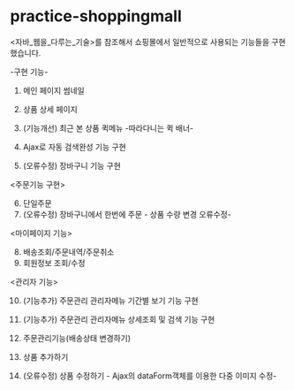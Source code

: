 # practice-shoppingmall

<자바_웹을_다루는_기술>를 참조해서 
쇼핑몰에서 일반적으로 사용되는 기능들을 구현했습니다.

-구현 기능-

1. 메인 페이지 썸네일
2. 상품 상세 페이지 
3. (기능개선) 최근 본 상품 퀵메뉴 -따라다니는 퀵 배너-

4. Ajax로 자동 검색완성 기능 구현
5. (오류수정) 장바구니 기능 구현 


<주문기능 구현>

6. 단일주문 
7. (오류수정) 장바구니에서 한번에 주문 - 상품 수량 변경 오류수정-


<마이페이지 기능>

8. 배송조회/주문내역/주문취소 
9. 회원정보 조회/수정 

<관리자 기능>

10. (기능추가) 주문관리 관리자메뉴 기간별 보기 기능 구현
11. (기능추가) 주문관리 관리자메뉴 상세조회 및 검색 기능 구현

12. 주문관리기능(배송상태 변경하기) 
13. 상품 추가하기 
14. (오류수정) 상품 수정하기 - Ajax의 dataForm객체를 이용한 다중 이미지 수정- 
 



